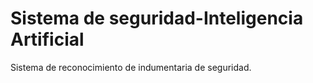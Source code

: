 # Sistema de seguridad-Inteligencia Artificial
Sistema de reconocimiento de indumentaria de seguridad.
